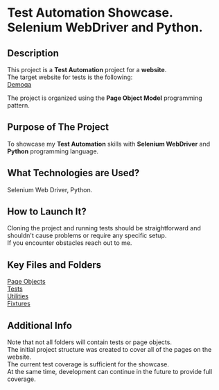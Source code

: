 # Test Automation Showcase. Selenium WebDriver and Python.

## Description
This project is a **Test Automation** project for a **website**.   
The target website for tests is the following:  
[Demoqa](https://demoqa.com/) 

The project is organized using the **Page Object Model** programming pattern.

## Purpose of The Project
To showcase my **Test Automation** skills with **Selenium WebDriver** and **Python** programming language.

## What Technologies are Used?
Selenium Web Driver, Python.

## How to Launch It?
Cloning the project and running tests should be straightforward and shouldn't cause problems or require any specific setup.  
If you encounter obstacles reach out to me.

## Key Files and Folders
[Page Objects](https://github.com/nick-demidenko/Test_Automation_Showcase.Selenium_WebDriver_and_Python./tree/2832b54256b2a9ba67cc42121f862dcb59f59b8c/page_objects)  
[Tests](https://github.com/nick-demidenko/Test_Automation_Showcase.Selenium_WebDriver_and_Python./tree/2832b54256b2a9ba67cc42121f862dcb59f59b8c/tests)  
[Utilities](https://github.com/nick-demidenko/Test_Automation_Showcase.Selenium_WebDriver_and_Python./tree/2832b54256b2a9ba67cc42121f862dcb59f59b8c/utilities)  
[Fixtures](https://github.com/nick-demidenko/Test_Automation_Showcase.Selenium_WebDriver_and_Python./tree/2832b54256b2a9ba67cc42121f862dcb59f59b8c/fixtures)  

## Additional Info
Note that not all folders will contain tests or page objects.  
The initial project structure was created to cover all of the pages on the website.  
The current test coverage is sufficient for the showcase.  
At the same time, development can continue in the future to provide full coverage.

